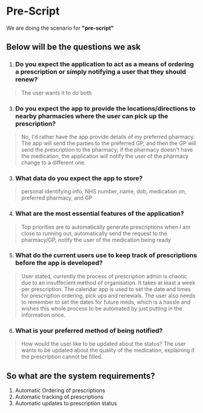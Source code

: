 # Pre-Script

We are doing the scenario for **"pre-script"**

## Below will be the questions we ask

1. ### Do you expect the application to act as a means of ordering a prescription or simply notifying a user that they should renew?

> The user wants it to do both

3. ### Do you expect the app to provide the locations/directions to nearby pharmacies where the user can pick up the prescription?

> No, I'd rather have the app provide details of my preferred pharmacy. The app will send the parties to the preferred GP, and then the GP will send the prescription to the pharmacy; if the pharmacy doesn't have the medication, the application will notify the user of the pharmacy change to a different one.

3. ### What data do you expect the app to store?

> personal identifying info, NHS number, name, dob, medication on, preferred pharmacy, and GP

4. ### What are the most essential features of the application?

> Top priorities are to automatically generate prescriptions when I am close to running out, automatically send the request to the pharmacy/GP, notify the user of the medication being ready

5. ### What do the current users use to keep track of prescriptions before the app is developed?

> User stated, currently the process of prescription admin is chaotic due to an insuffecient method of organisation. It takes at least a week per prescription. The calendar app is used to set the date and times for prescription ordering, pick ups and renewals. The user also needs to remember to set the dates for future meds, which is a hassle and wishes this whole process to be automated by just putting in the information once.

6. ### What is your preferred method of being notified?

> How would the user like to be updated about the status? The user wants to be updated about the quality of the medication, explaining if the prescription cannot be filled.

## So what are the system requirements?

 1. Automatic Ordering of prescriptions
 2. Automatic tracking of prescriptions
 3. Automatic updates to prescription status
